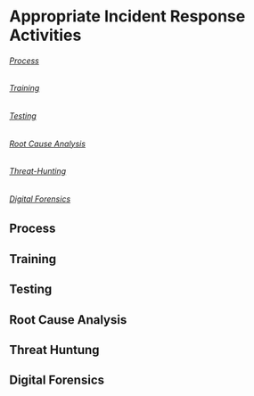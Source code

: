# Appropriate Incident Response Activities
###### [Process](Process)
###### [Training](Training)
###### [Testing](Testing)
###### [Root Cause Analysis](Root-Cause-Analysis)
###### [Threat-Hunting](Threat-Hunting)
###### [Digital Forensics](Digital-Forensics)

## Process

## Training

## Testing

## Root Cause Analysis

## Threat Huntung

## Digital Forensics
